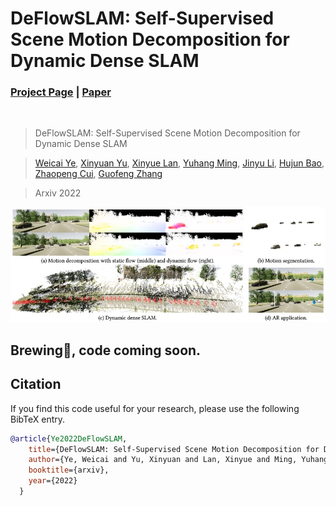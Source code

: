 # DeFlowSLAM: Self-Supervised Scene Motion Decomposition for Dynamic Dense SLAM
### [Project Page](https://zju3dv.github.io/deflowslam/) | [Paper](https://arxiv.org/abs/2207.01610)
<br/>

> DeFlowSLAM: Self-Supervised Scene Motion Decomposition for Dynamic Dense SLAM  

> [Weicai Ye](https://ywcmaike.github.io/), [Xinyuan Yu](https://github.com/RickyYXY), [Xinyue Lan](https://github.com/siyisan), [Yuhang Ming](https://github.com/YuhangMing), [Jinyu Li](https://jinyu.li/), [Hujun Bao](http://www.cad.zju.edu.cn/home/bao/), [Zhaopeng Cui](https://zhpcui.github.io/), [Guofeng Zhang](http://www.cad.zju.edu.cn/home/gfzhang)

> Arxiv 2022

![demo_vid](assets/deflowslam_teaser.jpg)

## Brewing🍺, code coming soon.
## Citation

If you find this code useful for your research, please use the following BibTeX entry.

```bibtex
@article{Ye2022DeFlowSLAM,
    title={DeFlowSLAM: Self-Supervised Scene Motion Decomposition for Dynamic Dense SLAM},
    author={Ye, Weicai and Yu, Xinyuan and Lan, Xinyue and Ming, Yuhang and Li, Jinyu and Bao, Hujun and Cui, Zhaopeng and Zhang, Guofeng},
    booktitle={arxiv}, 
    year={2022}
  }
```